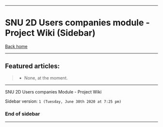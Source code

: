 
***

# SNU 2D Users companies module - Project Wiki (Sidebar)

[Back home](https://github.com/seanpm2001/SNU_2D_Users_Companies/wiki/)

***

## Featured articles:

> * None, at the moment.

***

SNU 2D Users companies Module - Project Wiki

Sidebar version: `1 (Tuesday, June 30th 2020 at 7:25 pm)`

### End of sidebar

***
